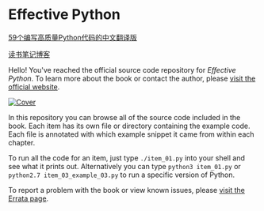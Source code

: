 # Effective Python

[59个编写高质量Python代码的中文翻译版](https://guoruibiao.gitbooks.io/effective-python/content/)

[读书笔记博客](https://blog.csdn.net/if_it_is_deadline/article/details/80298777)

Hello! You've reached the official source code repository for _Effective Python_. To learn more about the book or contact the author, please [visit the official website](http://www.effectivepython.com).

[![Cover](./cover.jpg)](http://www.effectivepython.com)

In this repository you can browse all of the source code included in the book. Each item has its own file or directory containing the example code. Each file is annotated with which example snippet it came from within each chapter.

To run all the code for an item, just type `./item_01.py` into your shell and see what it prints out. Alternatively you can type `python3 item_01.py` or `python2.7 item_03_example_03.py` to run a specific version of Python.

To report a problem with the book or view known issues, please [visit the Errata page](./Errata.md).

